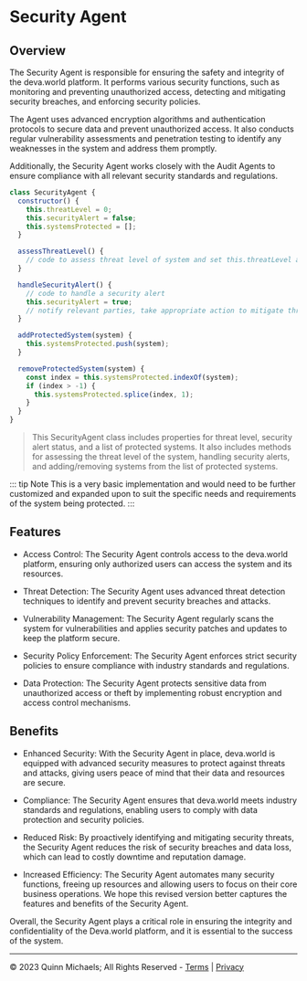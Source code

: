 # Security Agent

## Overview

The Security Agent is responsible for ensuring the safety and integrity of the deva.world platform. It performs various security functions, such as monitoring and preventing unauthorized access, detecting and mitigating security breaches, and enforcing security policies.

The Agent uses advanced encryption algorithms and authentication protocols to secure data and prevent unauthorized access. It also conducts regular vulnerability assessments and penetration testing to identify any weaknesses in the system and address them promptly.

Additionally, the Security Agent works closely with the Audit Agents to ensure compliance with all relevant security standards and regulations.

```js
class SecurityAgent {
  constructor() {
    this.threatLevel = 0;
    this.securityAlert = false;
    this.systemsProtected = [];
  }

  assessThreatLevel() {
    // code to assess threat level of system and set this.threatLevel accordingly
  }

  handleSecurityAlert() {
    // code to handle a security alert
    this.securityAlert = true;
    // notify relevant parties, take appropriate action to mitigate threat
  }

  addProtectedSystem(system) {
    this.systemsProtected.push(system);
  }

  removeProtectedSystem(system) {
    const index = this.systemsProtected.indexOf(system);
    if (index > -1) {
      this.systemsProtected.splice(index, 1);
    }
  }
}
```

> This SecurityAgent class includes properties for threat level, security alert status, and a list of protected systems. It also includes methods for assessing the threat level of the system, handling security alerts, and adding/removing systems from the list of protected systems.

::: tip Note
This is a very basic implementation and would need to be further customized and expanded upon to suit the specific needs and requirements of the system being protected.
:::

## Features

- Access Control: The Security Agent controls access to the deva.world platform, ensuring only authorized users can access the system and its resources.

- Threat Detection: The Security Agent uses advanced threat detection techniques to identify and prevent security breaches and attacks.

- Vulnerability Management: The Security Agent regularly scans the system for vulnerabilities and applies security patches and updates to keep the platform secure.

- Security Policy Enforcement: The Security Agent enforces strict security policies to ensure compliance with industry standards and regulations.

- Data Protection: The Security Agent protects sensitive data from unauthorized access or theft by implementing robust encryption and access control mechanisms.

## Benefits

- Enhanced Security: With the Security Agent in place, deva.world is equipped with advanced security measures to protect against threats and attacks, giving users peace of mind that their data and resources are secure.

- Compliance: The Security Agent ensures that deva.world meets industry standards and regulations, enabling users to comply with data protection and security policies.

- Reduced Risk: By proactively identifying and mitigating security threats, the Security Agent reduces the risk of security breaches and data loss, which can lead to costly downtime and reputation damage.

- Increased Efficiency: The Security Agent automates many security functions, freeing up resources and allowing users to focus on their core business operations.
We hope this revised version better captures the features and benefits of the Security Agent.


Overall, the Security Agent plays a critical role in ensuring the integrity and confidentiality of the Deva.world platform, and it is essential to the success of the system.

---

&copy; 2023 Quinn Michaels; All Rights Reserved - [Terms](../terms) | [Privacy](../privacy)
